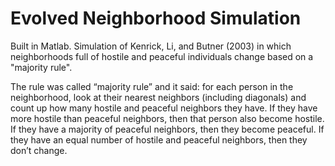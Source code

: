 # Evolved Neighborhood Simulation


Built in Matlab. Simulation of Kenrick, Li, and Butner (2003) in which neighborhoods full of hostile and peaceful individuals change based on a "majority rule".

The rule was called “majority rule” and it said: for each person in the neighborhood, look at their nearest
neighbors (including diagonals) and count up how many hostile and peaceful neighbors they
have. If they have more hostile than peaceful neighbors, then that person also become hostile. If
they have a majority of peaceful neighbors, then they become peaceful. If they have an equal
number of hostile and peaceful neighbors, then they don’t change. 
